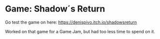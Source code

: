 # Game: Shadow´s Return

Go test the game on here:
https://denispivo.itch.io/shadowsreturn

Worked on that game for a Game Jam, but had too less time to spend on it.